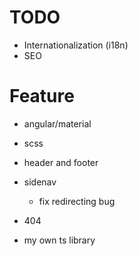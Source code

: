
# TODO

- Internationalization (i18n)
- SEO

# Feature

- angular/material
- scss

- header and footer
- sidenav
  - fix redirecting bug
- 404

- my own ts library

